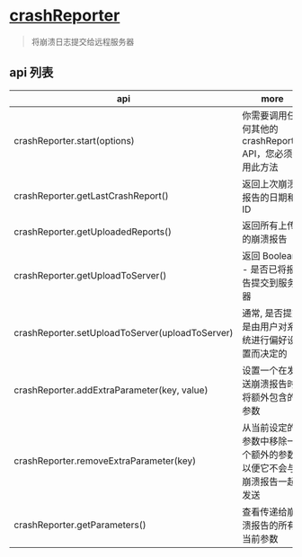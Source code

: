 # [crashReporter](https://electronjs.org/docs/api/crash-reporter)

> 将崩溃日志提交给远程服务器

## api 列表

| api                                             | more                                                               |
| ----------------------------------------------- | ------------------------------------------------------------------ |
| crashReporter.start(options)                    | 你需要调用任何其他的crashReporter API，您必须调用此方法            |
| crashReporter.getLastCrashReport()              | 返回上次崩溃报告的日期和ID                                         |
| crashReporter.getUploadedReports()              | 返回所有上传的崩溃报告                                             |
| crashReporter.getUploadToServer()               | 返回 Boolean - 是否已将报告提交到服务器                            |
| crashReporter.setUploadToServer(uploadToServer) | 通常, 是否提交是由用户对系统进行偏好设置而决定的                   |
| crashReporter.addExtraParameter(key, value)     | 设置一个在发送崩溃报告时将额外包含的参数                           |
| crashReporter.removeExtraParameter(key)         | 从当前设定的参数中移除一个额外的参数, 以便它不会与崩溃报告一起发送 |
| crashReporter.getParameters()                   | 查看传递给崩溃报告的所有当前参数                                   |